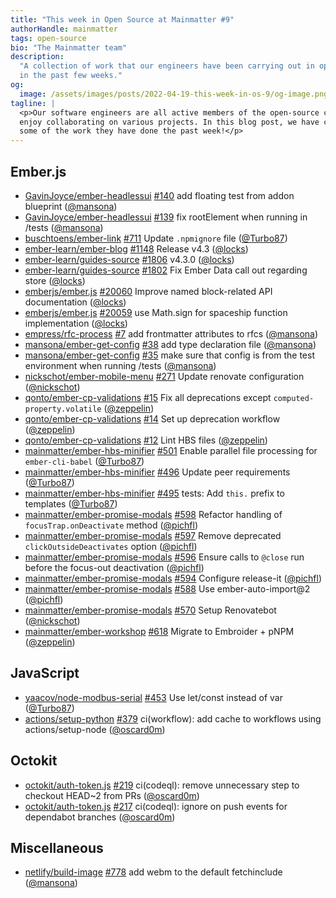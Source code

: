 ```yaml
---
title: "This week in Open Source at Mainmatter #9"
authorHandle: mainmatter
tags: open-source
bio: "The Mainmatter team"
description:
  "A collection of work that our engineers have been carrying out in open-source
  in the past few weeks."
og:
  image: /assets/images/posts/2022-04-19-this-week-in-os-9/og-image.png
tagline: |
  <p>Our software engineers are all active members of the open-source community and
  enjoy collaborating on various projects. In this blog post, we have collected
  some of the work they have done the past week!</p>
---
```


## Ember.js

- [GavinJoyce/ember-headlessui]
  [#140](https://github.com/GavinJoyce/ember-headlessui/pull/140) add floating
  test from addon blueprint ([@mansona])
- [GavinJoyce/ember-headlessui]
  [#139](https://github.com/GavinJoyce/ember-headlessui/pull/139) fix
  rootElement when running in /tests ([@mansona])
- [buschtoens/ember-link]
  [#711](https://github.com/buschtoens/ember-link/pull/711) Update `.npmignore`
  file ([@Turbo87])
- [ember-learn/ember-blog]
  [#1148](https://github.com/ember-learn/ember-blog/pull/1148) Release v4.3
  ([@locks])
- [ember-learn/guides-source]
  [#1806](https://github.com/ember-learn/guides-source/pull/1806) v4.3.0
  ([@locks])
- [ember-learn/guides-source]
  [#1802](https://github.com/ember-learn/guides-source/pull/1802) Fix Ember Data
  call out regarding store ([@locks])
- [emberjs/ember.js] [#20060](https://github.com/emberjs/ember.js/pull/20060)
  Improve named block-related API documentation ([@locks])
- [emberjs/ember.js] [#20059](https://github.com/emberjs/ember.js/pull/20059)
  use Math.sign for spaceship function implementation ([@locks])
- [empress/rfc-process] [#7](https://github.com/empress/rfc-process/pull/7) add
  frontmatter attributes to rfcs ([@mansona])
- [mansona/ember-get-config]
  [#38](https://github.com/mansona/ember-get-config/pull/38) add type
  declaration file ([@mansona])
- [mansona/ember-get-config]
  [#35](https://github.com/mansona/ember-get-config/pull/35) make sure that
  config is from the test environment when running /tests ([@mansona])
- [nickschot/ember-mobile-menu]
  [#271](https://github.com/nickschot/ember-mobile-menu/pull/271) Update
  renovate configuration ([@nickschot])
- [qonto/ember-cp-validations]
  [#15](https://github.com/qonto/ember-cp-validations/pull/15) Fix all
  deprecations except `computed-property.volatile` ([@zeppelin])
- [qonto/ember-cp-validations]
  [#14](https://github.com/qonto/ember-cp-validations/pull/14) Set up
  deprecation workflow ([@zeppelin])
- [qonto/ember-cp-validations]
  [#12](https://github.com/qonto/ember-cp-validations/pull/12) Lint HBS files
  ([@zeppelin])
- [mainmatter/ember-hbs-minifier]
  [#501](https://github.com/mainmatter/ember-hbs-minifier/pull/501) Enable
  parallel file processing for `ember-cli-babel` ([@Turbo87])
- [mainmatter/ember-hbs-minifier]
  [#496](https://github.com/mainmatter/ember-hbs-minifier/pull/496) Update peer
  requirements ([@Turbo87])
- [mainmatter/ember-hbs-minifier]
  [#495](https://github.com/mainmatter/ember-hbs-minifier/pull/495) tests: Add
  `this.` prefix to templates ([@Turbo87])
- [mainmatter/ember-promise-modals]
  [#598](https://github.com/mainmatter/ember-promise-modals/pull/598) Refactor
  handling of `focusTrap.onDeactivate` method ([@pichfl])
- [mainmatter/ember-promise-modals]
  [#597](https://github.com/mainmatter/ember-promise-modals/pull/597) Remove
  deprecated `clickOutsideDeactivates` option ([@pichfl])
- [mainmatter/ember-promise-modals]
  [#596](https://github.com/mainmatter/ember-promise-modals/pull/596) Ensure
  calls to `@close` run before the focus-out deactivation ([@pichfl])
- [mainmatter/ember-promise-modals]
  [#594](https://github.com/mainmatter/ember-promise-modals/pull/594) Configure
  release-it ([@pichfl])
- [mainmatter/ember-promise-modals]
  [#588](https://github.com/mainmatter/ember-promise-modals/pull/588) Use
  ember-auto-import@2 ([@pichfl])
- [mainmatter/ember-promise-modals]
  [#570](https://github.com/mainmatter/ember-promise-modals/pull/570) Setup
  Renovatebot ([@nickschot])
- [mainmatter/ember-workshop]
  [#618](https://github.com/mainmatter/ember-workshop/pull/618) Migrate to
  Embroider + pNPM ([@zeppelin])

## JavaScript

- [yaacov/node-modbus-serial]
  [#453](https://github.com/yaacov/node-modbus-serial/pull/453) Use let/const
  instead of var ([@Turbo87])
- [actions/setup-python]
  [#379](https://github.com/actions/setup-python/pull/379) ci(workflow): add
  cache to workflows using actions/setup-node ([@oscard0m])

## Octokit

- [octokit/auth-token.js]
  [#219](https://github.com/octokit/auth-token.js/pull/219) ci(codeql): remove
  unnecessary step to checkout HEAD~2 from PRs ([@oscard0m])
- [octokit/auth-token.js]
  [#217](https://github.com/octokit/auth-token.js/pull/217) ci(codeql): ignore
  on push events for dependabot branches ([@oscard0m])

## Miscellaneous

- [netlify/build-image] [#778](https://github.com/netlify/build-image/pull/778)
  add webm to the default fetchinclude ([@mansona])

[@turbo87]: https://github.com/Turbo87
[@locks]: https://github.com/locks
[@mansona]: https://github.com/mansona
[@nickschot]: https://github.com/nickschot
[@oscard0m]: https://github.com/oscard0m
[@pichfl]: https://github.com/pichfl
[@zeppelin]: https://github.com/zeppelin
[gavinjoyce/ember-headlessui]: https://github.com/GavinJoyce/ember-headlessui
[actions/setup-python]: https://github.com/actions/setup-python
[buschtoens/ember-link]: https://github.com/buschtoens/ember-link
[ember-learn/ember-blog]: https://github.com/ember-learn/ember-blog
[ember-learn/guides-source]: https://github.com/ember-learn/guides-source
[emberjs/ember.js]: https://github.com/emberjs/ember.js
[empress/rfc-process]: https://github.com/empress/rfc-process
[mansona/ember-get-config]: https://github.com/mansona/ember-get-config
[netlify/build-image]: https://github.com/netlify/build-image
[nickschot/ember-mobile-menu]: https://github.com/nickschot/ember-mobile-menu
[octokit/auth-token.js]: https://github.com/octokit/auth-token.js
[offirgolan/ember-cp-validations]:
  https://github.com/offirgolan/ember-cp-validations
[qonto/ember-cp-validations]: https://github.com/qonto/ember-cp-validations
[mainmatter/ember-hbs-minifier]:
  https://github.com/mainmatter/ember-hbs-minifier
[mainmatter/ember-promise-modals]:
  https://github.com/mainmatter/ember-promise-modals
[mainmatter/ember-workshop]: https://github.com/mainmatter/ember-workshop
[yaacov/node-modbus-serial]: https://github.com/yaacov/node-modbus-serial
